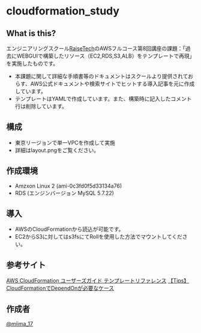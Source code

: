cloudformation_study
====

## What is this?

エンジニアリングスクール[RaiseTech](https://raise-tech.net/)のAWSフルコース第8回講座の課題：「過去にWEBGUIで構築したリソース（EC2,RDS,S3,ALB）をテンプレートで再現」を実施したものです。
- 本課題に関して詳細な手順書等のドキュメントはスクールより提供されておらす、AWS公式ドキュメントや検索サイトでヒットする導入記事を元に作成しています。
- テンプレートはYAMLで作成しています。また、構築時に記入したコメント行は削除しています。


## 構成

- 東京リージョンで単一VPCを作成して実施
- 詳細はlayout.pngをご覧ください。

## 作成環境

- Amzxon Linux 2 (ami-0c3fd0f5d33134a76)
- RDS (エンジンバージョン MySQL 5.7.22)

## 導入

- AWSのCloudFormationから読込が可能です。
- EC2からS3に対してはs3fsにてRollを使用した方法でマウントしてください。

## 参考サイト

[AWS CloudFormation ユーザーズガイド テンプレートリファレンス](https://docs.aws.amazon.com/ja_jp/AWSCloudFormation/latest/UserGuide/template-reference.html)
[【Tips】CloudFormationでDependOnが必要なケース](https://dev.classmethod.jp/cloud/aws/cfn-dependon/)

## 作成者

[@miima_17](https://twitter.com/miima_17)